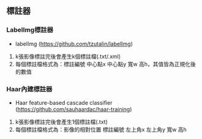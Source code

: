 ## 標註器
### LabelImg標註器
* labelImg (https://github.com/tzutalin/labelImg)
1. k張影像標註完後會產生k個標註檔(.txt/.xml)
2. 每個標註檔格式為：標註編號 中心點x 中心點y 寬w 高h，其值皆為正規化後的數值

### Haar內建標註器
* Haar feature-based cascade classifier (https://github.com/sauhaardac/haar-training)
1. k張影像標註完後會產生1個標註檔(.txt)
2. 每個標註檔格式為：影像的相對位置 標註編號 左上角x 左上角y 寬w 高h
